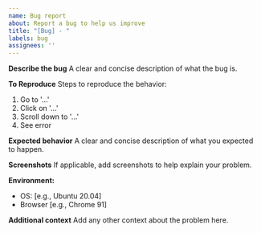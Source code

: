 ```yaml
---
name: Bug report
about: Report a bug to help us improve
title: "[Bug] - "
labels: bug
assignees: ''
---
```

**Describe the bug**
A clear and concise description of what the bug is.

**To Reproduce**
Steps to reproduce the behavior:
1. Go to '...'
2. Click on '...'
3. Scroll down to '...'
4. See error

**Expected behavior**
A clear and concise description of what you expected to happen.

**Screenshots**
If applicable, add screenshots to help explain your problem.

**Environment:**
- OS: [e.g., Ubuntu 20.04]
- Browser [e.g., Chrome 91]

**Additional context**
Add any other context about the problem here.
